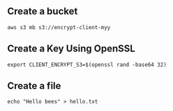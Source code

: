 ## Create a bucket
```shell
aws s3 mb s3://encrypt-client-myy
```

## Create a Key Using OpenSSL
```shell
export CLIENT_ENCRYPT_S3=$(openssl rand -base64 32)
```

## Create a file
```shell
echo "Hello bees" > hello.txt
```